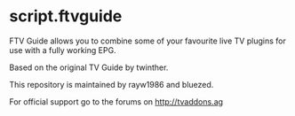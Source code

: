 script.ftvguide
===============

FTV Guide allows you to combine some of your favourite live TV plugins for use with a fully working EPG.

Based on the original TV Guide by twinther.


This repository is maintained by rayw1986 and bluezed.

For official support go to the forums on http://tvaddons.ag
